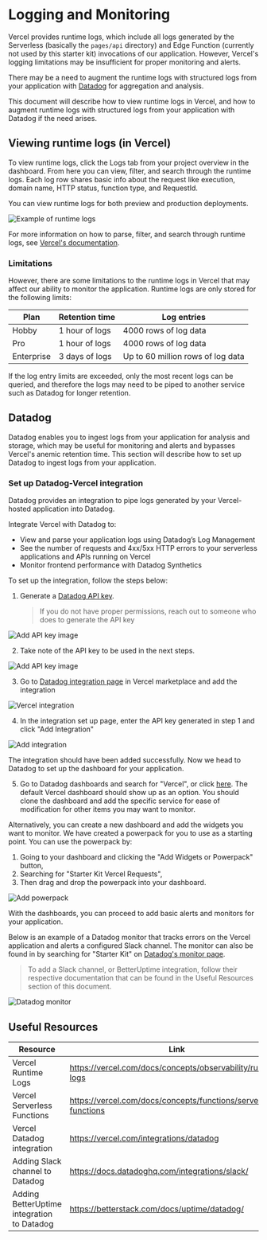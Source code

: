 # Logging and Monitoring

Vercel provides runtime logs, which include all logs generated by the Serverless (basically the `pages/api` directory) and Edge Function (currently not used by this starter kit) invocations of our application. However, Vercel's logging limitations may be insufficient for proper monitoring and alerts.

There may be a need to augment the runtime logs with structured logs from your application with [Datadog](https://www.datadoghq.com/) for aggregation and analysis.

This document will describe how to view runtime logs in Vercel, and how to augment runtime logs with structured logs from your application with Datadog if the need arises.

## Viewing runtime logs (in Vercel)

To view runtime logs, click the Logs tab from your project overview in the dashboard. From here you can view, filter, and search through the runtime logs. Each log row shares basic info about the request like execution, domain name, HTTP status, function type, and RequestId.

You can view runtime logs for both preview and production deployments.

![Example of runtime logs](./assets/runtime-logs.avif)

For more information on how to parse, filter, and search through runtime logs, see [Vercel's documentation](https://vercel.com/docs/concepts/observability/runtime-logs).

### Limitations

However, there are some limitations to the runtime logs in Vercel that may affect our ability to monitor the application. Runtime logs are only stored for the following limits:

| Plan       | Retention time | Log entries                       |
| ---------- | -------------- | --------------------------------- |
| Hobby      | 1 hour of logs | 4000 rows of log data             |
| Pro        | 1 hour of logs | 4000 rows of log data             |
| Enterprise | 3 days of logs | Up to 60 million rows of log data |

If the log entry limits are exceeded, only the most recent logs can be queried, and therefore the logs may need to be piped to another service such as Datadog for longer retention.

## Datadog

Datadog enables you to ingest logs from your application for analysis and storage, which may be useful for monitoring and alerts and bypasses Vercel's anemic retention time. This section will describe how to set up Datadog to ingest logs from your application.

### Set up Datadog-Vercel integration

Datadog provides an integration to pipe logs generated by your Vercel-hosted application into Datadog.

Integrate Vercel with Datadog to:

- View and parse your application logs using Datadog’s Log Management
- See the number of requests and 4xx/5xx HTTP errors to your serverless applications and APIs running on Vercel
- Monitor frontend performance with Datadog Synthetics

To set up the integration, follow the steps below:

1. Generate a [Datadog API key](https://app.datadoghq.com/organization-settings/api-keys).
   > If you do not have proper permissions, reach out to someone who does to generate the API key

![Add API key image](./assets/dd_add-api-keys.png)

2. Take note of the API key to be used in the next steps.

![Add API key image](./assets/dd_save-api-key.png)

3. Go to [Datadog integration page](https://vercel.com/integrations/datadog) in Vercel marketplace and add the integration

![Vercel integration](./assets/dd_vercel-integration.png)

4. In the integration set up page, enter the API key generated in step 1 and click "Add Integration"

![Add integration](./assets/dd_vercel-add-integration.png)

The integration should have been added successfully. Now we head to Datadog to set up the dashboard for your application.

5. Go to Datadog dashboards and search for "Vercel", or click [here](https://app.datadoghq.com/dashboard/lists?q=vercel). The default Vercel dashboard should show up as an option. You should clone the dashboard and add the specific service for ease of modification for other items you may want to monitor.

Alternatively, you can create a new dashboard and add the widgets you want to monitor. We have created a powerpack for you to use as a starting point. You can use the powerpack by:
1. Going to your dashboard and clicking the "Add Widgets or Powerpack" button,
2. Searching for "Starter Kit Vercel Requests", 
3. Then drag and drop the powerpack into your dashboard.

![Add powerpack](./assets/dd_add-powerpack.png)

With the dashboards, you can proceed to add basic alerts and monitors for your application.

Below is an example of a Datadog monitor that tracks errors on the Vercel application and alerts a configured Slack channel. The monitor can also be found in by searching for "Starter Kit" on [Datadog's monitor page](https://app.datadoghq.com/monitors/manage).

> To add a Slack channel, or BetterUptime integration, follow their respective documentation that can be found in the Useful Resources section of this document.

![Datadog monitor](./assets/dd_monitor-example.png)

## Useful Resources

| Resource                    | Link                                                            |
| --------------------------- | --------------------------------------------------------------- |
| Vercel Runtime Logs         | https://vercel.com/docs/concepts/observability/runtime-logs     |
| Vercel Serverless Functions | https://vercel.com/docs/concepts/functions/serverless-functions |
| Vercel Datadog integration  | https://vercel.com/integrations/datadog                         |
| Adding Slack channel to Datadog | https://docs.datadoghq.com/integrations/slack/ |
| Adding BetterUptime integration to Datadog | https://betterstack.com/docs/uptime/datadog/ |
